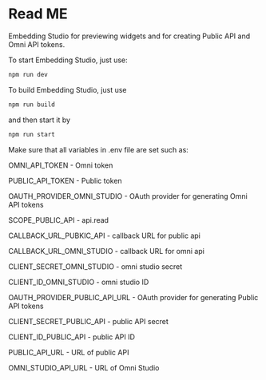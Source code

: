 # Read ME

Embedding Studio for previewing widgets and for creating Public API and Omni API tokens.

To start Embedding Studio, just use:

```cmd title="Starting app"
npm run dev
```

To build Embedding Studio, just use

```cmd title="Build"
npm run build
```

and then start it by

```cmd title="Starting built app"
npm run start
```

Make sure that all variables in .env file are set such as:

OMNI_API_TOKEN - Omni token

PUBLIC_API_TOKEN - Public token

OAUTH_PROVIDER_OMNI_STUDIO - OAuth provider for generating Omni API tokens

SCOPE_PUBLIC_API - api.read

CALLBACK_URL_PUBKIC_API - callback URL for public api

CALLBACK_URL_OMNI_STUDIO - callback URL for omni api

CLIENT_SECRET_OMNI_STUDIO - omni studio secret

CLIENT_ID_OMNI_STUDIO - omni studio ID

OAUTH_PROVIDER_PUBLIC_API_URL - OAuth provider for generating Public API tokens

CLIENT_SECRET_PUBLIC_API - public API secret

CLIENT_ID_PUBLIC_API - public API ID

PUBLIC_API_URL - URL of public API

OMNI_STUDIO_API_URL - URL of Omni Studio
